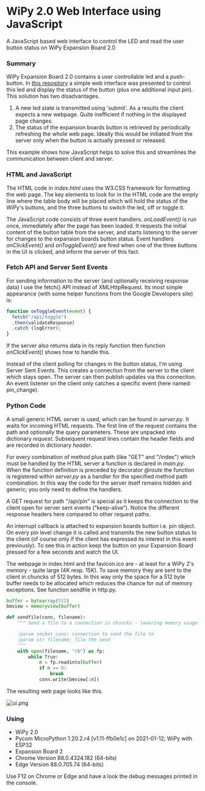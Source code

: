 # WiPy 2.0 Web Interface using JavaScript
A JavaScript based web interface to control the LED and read the user button status on WiPy Expansion Board 2.0

### Summary
WiPy Expansion Board 2.0 contains a user controllable led and a push-button. In [this repository](https://github.com/erikdelange/WiPy-2.0-Web-Interface) a simple web interface was presented to control this led and display the status of the button (plus one additional input pin). This solution has two disadvantages.
1. A new led state is transmitted using 'submit'. As a results the client expects a new webpage. Quite inefficient if nothing in the displayed page changes.
2. The status of the expansion boards button is retrieved by periodically refreshing the whole web page. Ideally this would be initiated from the server only when the button is actually pressed or released.

This example shows how JavaScript helps to solve this and streamlines the communication between client and server.

### HTML and JavaScript
The HTML code in *index.html* uses the W3.CSS framework for formatting the web page. The key elements to look for in the HTML code are the empty line where the table body will be placed which will hold the status of the WiPy's buttons, and the three buttons to switch the led, off or toggle it.

The JavaScript code consists of three event handlers. *onLoadEvent()* is run once, immediately after the page has been loaded. It requests the initial content of the button table from the server, and starts listening to the server for changes to the expansion boards button status. Event handlers *onClickEvent()* and *onToggleEvent()* are fired when one of the three buttons in the UI is clicked, and inform the server of this fact.

### Fetch API and Server Sent Events
For sending information to the server (and optionally receiving response data) I use the fetch() API instead of XMLHttpRequest. Its most simple appearance (with some helper functions from the Google Developers site) is:
``` JavaScript
function onToggleEvent(event) {
  fetch("/api/toggle")
  .then(validateResponse)
  .catch (logError);
}
```
If the server also returns data in its reply function then function *onClickEvent()* shows how to handle this.

Instead of the client polling for changes in the button status, I'm using Server Sent Events. This creates a connection from the server to the client which stays open. The server can then publish updates via this connection. An event listener on the client only catches a specific event (here named: pin_change).

### Python Code
A small generic HTML server is used, which can be found in *server.py*. It waits for incoming HTML requests. The first line of the request contains the path and optionally the query parameters. These are unpacked into dictionary *request*. Subsequent request lines contain the header fields and are recorded in dictionary *header*.

For every combination of method plus path (like "GET" and "/index") which must be handled by the HTML server a function is declared in *main.py*. When the function definition is preceded by decorator *@route* the function is registered within *server.py* as a handler for the specified method path combination. In this way the code for the server itself remains hidden and generic; you only need to define the handlers.

A GET request for path "/api/pin" is special as it keeps the connection to the client open for server sent events ("keep-alive"). Notice the different response headers here compared to other request paths.

An interrupt callback is attached to expansion boards button i.e. pin object. On every pin level change it is called and transmits the new button status to the client (of course only if the client has expressed its interest in this event previously). To see this in action keep the button on your Expansion Board pressed for a few seconds and watch the UI.

The webpage in index.html and the favicon.ico are - at least for a WiPy 2's memory - quite large (4K resp. 15K). To save memory they are sent to the client in chuncks of 512 bytes. In this way only the space for a 512 byte buffer needs to be allocated which reduces the chance for out of memory exceptions. See function sendfile in http.py.
``` python
buffer = bytearray(512)
bmview = memoryview(buffer)

def sendfile(conn, filename):
    """ Send a file to a connection in chuncks - lowering memory usage.

    :param socket conn: connection to send the file to
    :param str filename: file the send
    """
    with open(filename, "rb") as fp:
        while True:
            n = fp.readinto(buffer)
            if n == 0:
                break
            conn.write(bmview[:n])
```
The resulting web page looks like this.

![ui.png](https://github.com/erikdelange/WiPy-2.0-Web-Interface-using-JavaScript/blob/master/ui.png)

### Using
* WiPy 2.0
* Pycom MicroPython 1.20.2.r4 [v1.11-ffb0e1c] on 2021-01-12; WiPy with ESP32
* Expansion Board 2
* Chrome Version 88.0.4324.182 (64-bits)
* Edge Version 88.0.705.74 (64-bits)

Use F12 on Chrome or Edge and have a look the debug messages printed in the console.
